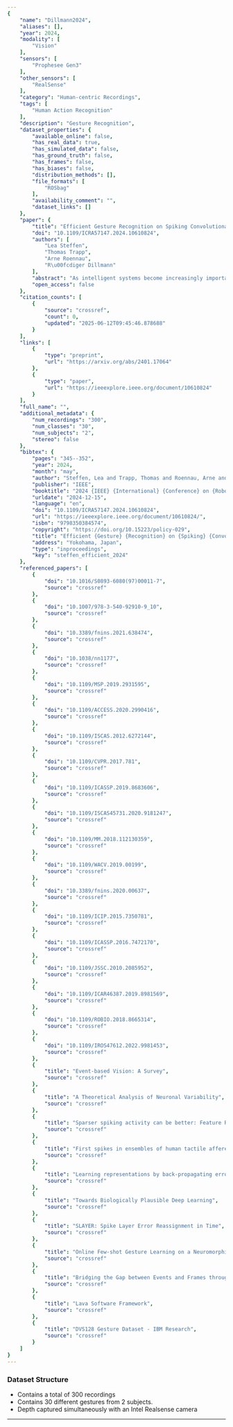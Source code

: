 ```yaml
---
{
    "name": "Dillmann2024",
    "aliases": [],
    "year": 2024,
    "modality": [
        "Vision"
    ],
    "sensors": [
        "Prophesee Gen3"
    ],
    "other_sensors": [
        "RealSense"
    ],
    "category": "Human-centric Recordings",
    "tags": [
        "Human Action Recognition"
    ],
    "description": "Gesture Recognition",
    "dataset_properties": {
        "available_online": false,
        "has_real_data": true,
        "has_simulated_data": false,
        "has_ground_truth": false,
        "has_frames": false,
        "has_biases": false,
        "distribution_methods": [],
        "file_formats": [
            "ROSbag"
        ],
        "availability_comment": "",
        "dataset_links": []
    },
    "paper": {
        "title": "Efficient Gesture Recognition on Spiking Convolutional Networks Through Sensor Fusion of Event-Based and Depth Data",
        "doi": "10.1109/ICRA57147.2024.10610824",
        "authors": [
            "Lea Steffen",
            "Thomas Trapp",
            "Arne Roennau",
            "R\u00fcdiger Dillmann"
        ],
        "abstract": "As intelligent systems become increasingly important in our daily lives, new ways of interaction are needed. Classical user interfaces pose issues for the physically impaired and are partially not practical or convenient. Gesture recognition is an alternative, but often not reactive enough when conventional cameras are used. This work proposes a Spiking Convolutional Neural Network, processing event- and depth data for gesture recognition. The network is simulated using the open-source neuromorphic computing framework LAVA for offline training and evaluation on an embedded system. For the evaluation three open source data sets are used. Since these do not represent the applied bi-modality, a new data set with synchronized eventand depth data was recorded. The results show the viability of temporal encoding on depth information and modality fusion, even on differently encoded data, to be beneficial to network performance and generalization capabilities.",
        "open_access": false
    },
    "citation_counts": [
        {
            "source": "crossref",
            "count": 0,
            "updated": "2025-06-12T09:45:46.878688"
        }
    ],
    "links": [
        {
            "type": "preprint",
            "url": "https://arxiv.org/abs/2401.17064"
        },
        {
            "type": "paper",
            "url": "https://ieeexplore.ieee.org/document/10610824"
        }
    ],
    "full_name": "",
    "additional_metadata": {
        "num_recordings": "300",
        "num_classes": "30",
        "num_subjects": "2",
        "stereo": false
    },
    "bibtex": {
        "pages": "345--352",
        "year": 2024,
        "month": "may",
        "author": "Steffen, Lea and Trapp, Thomas and Roennau, Arne and Dillmann, R\u00fcdiger",
        "publisher": "IEEE",
        "booktitle": "2024 {IEEE} {International} {Conference} on {Robotics} and {Automation} ({ICRA})",
        "urldate": "2024-12-15",
        "language": "en",
        "doi": "10.1109/ICRA57147.2024.10610824",
        "url": "https://ieeexplore.ieee.org/document/10610824/",
        "isbn": "9798350384574",
        "copyright": "https://doi.org/10.15223/policy-029",
        "title": "Efficient {Gesture} {Recognition} on {Spiking} {Convolutional} {Networks} {Through} {Sensor} {Fusion} of {Event}-{Based} and {Depth} {Data}",
        "address": "Yokohama, Japan",
        "type": "inproceedings",
        "key": "steffen_efficient_2024"
    },
    "referenced_papers": [
        {
            "doi": "10.1016/S0893-6080(97)00011-7",
            "source": "crossref"
        },
        {
            "doi": "10.1007/978-3-540-92910-9_10",
            "source": "crossref"
        },
        {
            "doi": "10.3389/fnins.2021.638474",
            "source": "crossref"
        },
        {
            "doi": "10.1038/nn1177",
            "source": "crossref"
        },
        {
            "doi": "10.1109/MSP.2019.2931595",
            "source": "crossref"
        },
        {
            "doi": "10.1109/ACCESS.2020.2990416",
            "source": "crossref"
        },
        {
            "doi": "10.1109/ISCAS.2012.6272144",
            "source": "crossref"
        },
        {
            "doi": "10.1109/CVPR.2017.781",
            "source": "crossref"
        },
        {
            "doi": "10.1109/ICASSP.2019.8683606",
            "source": "crossref"
        },
        {
            "doi": "10.1109/ISCAS45731.2020.9181247",
            "source": "crossref"
        },
        {
            "doi": "10.1109/MM.2018.112130359",
            "source": "crossref"
        },
        {
            "doi": "10.1109/WACV.2019.00199",
            "source": "crossref"
        },
        {
            "doi": "10.3389/fnins.2020.00637",
            "source": "crossref"
        },
        {
            "doi": "10.1109/ICIP.2015.7350781",
            "source": "crossref"
        },
        {
            "doi": "10.1109/ICASSP.2016.7472170",
            "source": "crossref"
        },
        {
            "doi": "10.1109/JSSC.2010.2085952",
            "source": "crossref"
        },
        {
            "doi": "10.1109/ICAR46387.2019.8981569",
            "source": "crossref"
        },
        {
            "doi": "10.1109/ROBIO.2018.8665314",
            "source": "crossref"
        },
        {
            "doi": "10.1109/IROS47612.2022.9981453",
            "source": "crossref"
        },
        {
            "title": "Event-based Vision: A Survey",
            "source": "crossref"
        },
        {
            "title": "A Theoretical Analysis of Neuronal Variability",
            "source": "crossref"
        },
        {
            "title": "Sparser spiking activity can be better: Feature Refine-and-Mask spiking neural network for event-based visual recognition",
            "source": "crossref"
        },
        {
            "title": "First spikes in ensembles of human tactile afferents code complex spatial fingertip events",
            "source": "crossref"
        },
        {
            "title": "Learning representations by back-propagating errors",
            "source": "crossref"
        },
        {
            "title": "Towards Biologically Plausible Deep Learning",
            "source": "crossref"
        },
        {
            "title": "SLAYER: Spike Layer Error Reassignment in Time",
            "source": "crossref"
        },
        {
            "title": "Online Few-shot Gesture Learning on a Neuromorphic Processor",
            "source": "crossref"
        },
        {
            "title": "Bridging the Gap between Events and Frames through Unsupervised Domain Adaptation",
            "source": "crossref"
        },
        {
            "title": "Lava Software Framework",
            "source": "crossref"
        },
        {
            "title": "DVS128 Gesture Dataset - IBM Research",
            "source": "crossref"
        }
    ]
}
---
```


### Dataset Structure

- Contains a total of 300 recordings
- Contains 30 different gestures from 2 subjects.
- Depth captured simultaneously with an Intel Realsense camera

______________________________________________________________________
